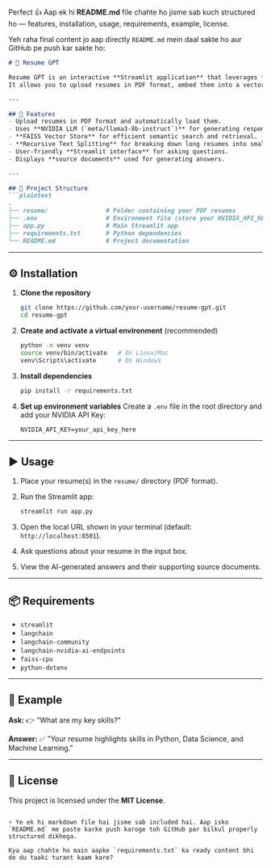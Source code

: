 Perfect 👍
Aap ek hi **README.md** file chahte ho jisme sab kuch structured ho — features, installation, usage, requirements, example, license.

Yeh raha final content jo aap directly `README.md` mein daal sakte ho aur GitHub pe push kar sakte ho:

````markdown
# 📄 Resume GPT

Resume GPT is an interactive **Streamlit application** that leverages **LangChain**, **NVIDIA AI Endpoints**, and **FAISS** to help users query their resumes.  
It allows you to upload resumes in PDF format, embed them into a vector store, and ask natural language questions to get contextual answers.

---

## 🚀 Features
- Upload resumes in PDF format and automatically load them.
- Uses **NVIDIA LLM (`meta/llama3-8b-instruct`)** for generating responses.
- **FAISS Vector Store** for efficient semantic search and retrieval.
- **Recursive Text Splitting** for breaking down long resumes into smaller chunks.
- User-friendly **Streamlit interface** for asking questions.
- Displays **source documents** used for generating answers.

---

## 📂 Project Structure
```plaintext
.
├── resume/                # Folder containing your PDF resumes
├── .env                   # Environment file (store your NVIDIA_API_KEY here)
├── app.py                 # Main Streamlit app
├── requirements.txt       # Python dependencies
└── README.md              # Project documentation
````

---

## ⚙️ Installation

1. **Clone the repository**

   ```bash
   git clone https://github.com/your-username/resume-gpt.git
   cd resume-gpt
   ```

2. **Create and activate a virtual environment** (recommended)

   ```bash
   python -m venv venv
   source venv/bin/activate   # On Linux/Mac
   venv\Scripts\activate      # On Windows
   ```

3. **Install dependencies**

   ```bash
   pip install -r requirements.txt
   ```

4. **Set up environment variables**
   Create a `.env` file in the root directory and add your NVIDIA API Key:

   ```env
   NVIDIA_API_KEY=your_api_key_here
   ```

---

## ▶️ Usage

1. Place your resume(s) in the `resume/` directory (PDF format).
2. Run the Streamlit app:

   ```bash
   streamlit run app.py
   ```
3. Open the local URL shown in your terminal (default: `http://localhost:8501`).
4. Ask questions about your resume in the input box.
5. View the AI-generated answers and their supporting source documents.

---

## 📦 Requirements

* `streamlit`
* `langchain`
* `langchain-community`
* `langchain-nvidia-ai-endpoints`
* `faiss-cpu`
* `python-dotenv`

---

## 📸 Example

**Ask:**
👉 "What are my key skills?"

**Answer:**
✅ "Your resume highlights skills in Python, Data Science, and Machine Learning."

---

## 📜 License

This project is licensed under the **MIT License**.

```

⚡ Ye ek hi markdown file hai jisme sab included hai. Aap isko `README.md` me paste karke push karoge toh GitHub par bilkul properly structured dikhega.  

Kya aap chahte ho main aapke `requirements.txt` ka ready content bhi de du taaki turant kaam kare?
```
